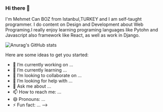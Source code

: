 ### Hi there 👋


I'm Mehmet Can BOZ from Istanbul,TURKEY and I am self-taught programmer. I do content on Design and Development about Web Programing.I really enjoy learning programing languages like Pytohn and Javascript also framework like React, as well as work in Django.


![Anurag's GitHub stats](https://github-readme-stats.vercel.app/api?username=MehmetCanBOZ&show_icons=true&theme=dark)



Here are some ideas to get you started:

- 🔭 I’m currently working on ...
- 🌱 I’m currently learning ...
- 👯 I’m looking to collaborate on ...
- 🤔 I’m looking for help with ...
- 💬 Ask me about ...
- 📫 How to reach me: ...
- 😄 Pronouns: ...
- ⚡ Fun fact: ...
-->
